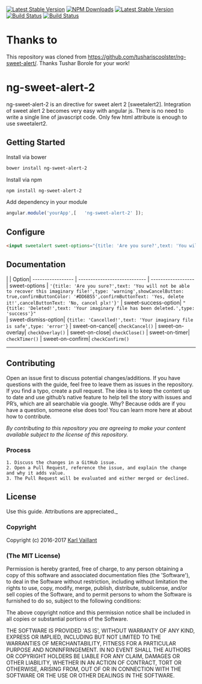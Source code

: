 [![Latest Stable Version](https://img.shields.io/npm/v/ng-sweet-alert-2.svg?style=flat-square)](https://www.npmjs.com/package/ng-sweet-alert-2)
[![NPM Downloads](https://img.shields.io/npm/dm/ng-sweet-alert-2.svg?style=flat-square)](https://www.npmjs.com/package/ng-sweet-alert-2)
[![Latest Stable Version](https://img.shields.io/bower/v/ng-sweet-alert-2.svg?style=flat-square)](http://bower.io/search/?q=ng-sweet-alert-2)
[![Build Status](https://img.shields.io/github/forks/tushariscoolster/ng-sweet-alert-2.svg?style=flat-square)](https://github.com/tushariscoolster/ng-sweet-alert-2)
[![Build Status](https://img.shields.io/github/stars/tushariscoolster/ng-sweet-alert-2.svg?style=flat-square)](https://github.com/tushariscoolster/ng-sweet-alert-2)

# Thanks to
This repository was cloned from https://github.com/tushariscoolster/ng-sweet-alert/. Thanks Tushar Borole for your work!

# ng-sweet-alert-2

ng-sweet-alert-2 is an directive for sweet alert 2 [sweetalert2]. Integration of sweet alert 2 becomes very easy with angular js. There is no need to write a single line of javascript code. Only few html attribute is enough to use sweetalert2.

## Getting Started

Install via bower

```sh
bower install ng-sweet-alert-2
```

Install via npm

```sh
npm install ng-sweet-alert-2
```

Add dependency in your module

```javascript
angular.module('yourApp',[   'ng-sweet-alert-2' ]); 
```


## Configure

```html
<input sweetalert sweet-options="{title: 'Are you sure?',text: 'You will not be able to recover this imaginary file!',type: 'warning',showCancelButton: true,confirmButtonColor: '#DD6B55',confirmButtonText: 'Yes, delete it!',cancelButtonText: 'No, cancel plx!'}" sweet-success-option="{title: 'Deleted!',text: 'Your imaginary file has been deleted.',type: 'success'}" sweet-dismiss-option="{title: 'Cancelled!',text: 'Your imaginary file is safe',type: 'error'}" type="submit" name="login-submit" sweet-on-cancel="checkCancel()" sweet-on-confirm="checkConfirm()" id="login-submit" tabindex="4" class="form-control btn btn-login" value="Log In">
```

## Documentation


|                  | Option| 
 ----------------- | ---------------------------- | ------------------
| sweet-options | `'{title: 'Are you sure?',text: 'You will not be able to recover this imaginary file!',type: 'warning',showCancelButton: true,confirmButtonColor: '#DD6B55',confirmButtonText: 'Yes, delete it!',cancelButtonText: 'No, cancel plx!'}'` 
| sweet-success-option| `"{title: 'Deleted!',text: 'Your imaginary file has been deleted.',type: 'success'}"`            
| sweet-dismiss-option| `{title: 'Cancelled!',text: 'Your imaginary file is safe',type: 'error'}` 
| sweet-on-cancel| `checkCancel()` 
| sweet-on-overlay| `checkOverlay()` 
| sweet-on-close| `checkClose()` 
| sweet-on-timer| `checkTimer()` 
| sweet-on-confirm| `checkConfirm()` 


----------

## Contributing

Open an issue first to discuss potential changes/additions. If you have questions with the guide, feel free to leave them as issues in the repository. If you find a typo, create a pull request. The idea is to keep the content up to date and use github’s native feature to help tell the story with issues and PR’s, which are all searchable via google. Why? Because odds are if you have a question, someone else does too! You can learn more here at about how to contribute.

*By contributing to this repository you are agreeing to make your content available subject to the license of this repository.*

### Process
    1. Discuss the changes in a GitHub issue.
    2. Open a Pull Request, reference the issue, and explain the change and why it adds value.
    3. The Pull Request will be evaluated and either merged or declined.

## License

 Use this guide. Attributions are appreciated._

### Copyright

Copyright (c) 2016-2017 [Karl Vaillant](http://www.karlvaillant.fr)

### (The MIT License)
Permission is hereby granted, free of charge, to any person obtaining
a copy of this software and associated documentation files (the
'Software'), to deal in the Software without restriction, including
without limitation the rights to use, copy, modify, merge, publish,
distribute, sublicense, and/or sell copies of the Software, and to
permit persons to whom the Software is furnished to do so, subject to
the following conditions:

The above copyright notice and this permission notice shall be
included in all copies or substantial portions of the Software.

THE SOFTWARE IS PROVIDED 'AS IS', WITHOUT WARRANTY OF ANY KIND,
EXPRESS OR IMPLIED, INCLUDING BUT NOT LIMITED TO THE WARRANTIES OF
MERCHANTABILITY, FITNESS FOR A PARTICULAR PURPOSE AND NONINFRINGEMENT.
IN NO EVENT SHALL THE AUTHORS OR COPYRIGHT HOLDERS BE LIABLE FOR ANY
CLAIM, DAMAGES OR OTHER LIABILITY, WHETHER IN AN ACTION OF CONTRACT,
TORT OR OTHERWISE, ARISING FROM, OUT OF OR IN CONNECTION WITH THE
SOFTWARE OR THE USE OR OTHER DEALINGS IN THE SOFTWARE.